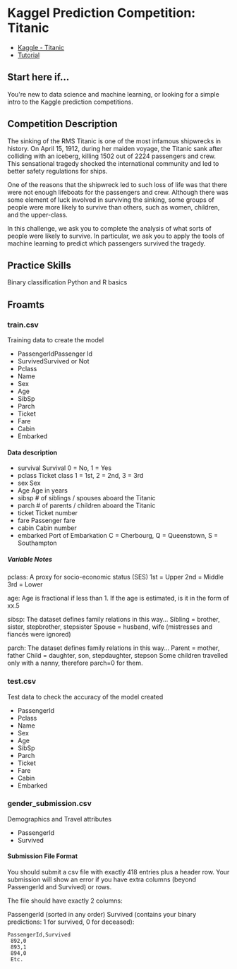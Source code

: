 # Kaggel Prediction Competition: Titanic 


- [Kaggle - Titanic](https://www.kaggle.com/c/titanic#description)
- [Tutorial](https://www.kaggle.com/c/titanic#tutorials)

## Start here if...

You're new to data science and machine learning, or looking for a simple intro to the Kaggle prediction competitions.

## Competition Description

The sinking of the RMS Titanic is one of the most infamous shipwrecks in history.  On April 15, 1912, during her maiden voyage, the Titanic sank after colliding with an iceberg, killing 1502 out of 2224 passengers and crew. This sensational tragedy shocked the international community and led to better safety regulations for ships.

One of the reasons that the shipwreck led to such loss of life was that there were not enough lifeboats for the passengers and crew. Although there was some element of luck involved in surviving the sinking, some groups of people were more likely to survive than others, such as women, children, and the upper-class.

In this challenge, we ask you to complete the analysis of what sorts of people were likely to survive. In particular, we ask you to apply the tools of machine learning to predict which passengers survived the tragedy.

## Practice Skills

Binary classification
Python and R basics

## Froamts

### train.csv
Training data to create the model

- PassengerIdPassenger Id
- SurvivedSurvived or Not
- Pclass
- Name
- Sex
- Age
- SibSp
- Parch
- Ticket
- Fare
- Cabin
- Embarked

#### Data description
- survival	Survival	0 = No, 1 = Yes
- pclass	Ticket class	1 = 1st, 2 = 2nd, 3 = 3rd
- sex	Sex	
- Age	Age in years	
- sibsp	# of siblings / spouses aboard the Titanic	
- parch	# of parents / children aboard the Titanic	
- ticket	Ticket number	
- fare	Passenger fare	
- cabin	Cabin number	
- embarked	Port of Embarkation	C = Cherbourg, Q = Queenstown, S = Southampton

##### Variable Notes

pclass: A proxy for socio-economic status (SES)
1st = Upper
2nd = Middle
3rd = Lower

age: Age is fractional if less than 1. If the age is estimated, is it in the form of xx.5

sibsp: The dataset defines family relations in this way...
Sibling = brother, sister, stepbrother, stepsister
Spouse = husband, wife (mistresses and fiancés were ignored)

parch: The dataset defines family relations in this way...
Parent = mother, father
Child = daughter, son, stepdaughter, stepson
Some children travelled only with a nanny, therefore parch=0 for them.

### test.csv
Test data to check the accuracy of the model created

- PassengerId
- Pclass
- Name
- Sex
- Age
- SibSp
- Parch
- Ticket
- Fare
- Cabin
- Embarked

### gender_submission.csv
Demographics and Travel attributes

- PassengerId
- Survived

#### Submission File Format

You should submit a csv file with exactly 418 entries plus a header row. Your submission will show an error if you have extra columns (beyond PassengerId and Survived) or rows.

The file should have exactly 2 columns:

PassengerId (sorted in any order)
Survived (contains your binary predictions: 1 for survived, 0 for deceased):

	PassengerId,Survived
	 892,0
	 893,1
	 894,0
	 Etc.




